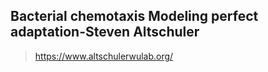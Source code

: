 ## Bacterial chemotaxis Modeling perfect adaptation-Steven Altschuler








> https://www.altschulerwulab.org/
